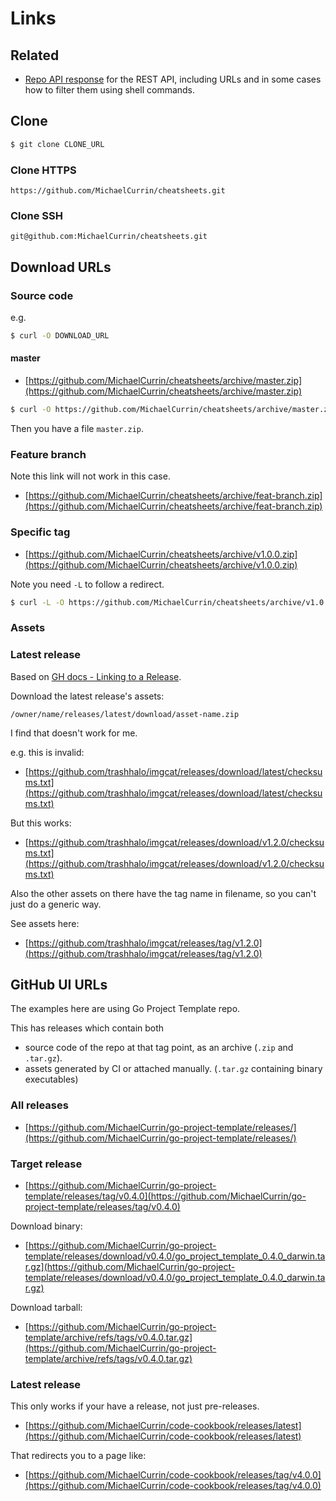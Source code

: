 # Links

## Related

- [Repo API response][] for the REST API, including URLs and in some cases how to filter them using shell commands.

[Repo API response]: https://michaelcurrin.github.io/dev-cheatsheets/cheatsheets/version-control/github/api/v3/repos.html


## Clone

```sh
$ git clone CLONE_URL
```

### Clone HTTPS

```
https://github.com/MichaelCurrin/cheatsheets.git
```

### Clone SSH

```
git@github.com:MichaelCurrin/cheatsheets.git
```


## Download URLs

### Source code

e.g.

```sh
$ curl -O DOWNLOAD_URL
```

#### master

- [https://github.com/MichaelCurrin/cheatsheets/archive/master.zip](https://github.com/MichaelCurrin/cheatsheets/archive/master.zip)

```sh
$ curl -O https://github.com/MichaelCurrin/cheatsheets/archive/master.zip
```

Then you have a file `master.zip`.

### Feature branch

Note this link will not work in this case.

- [https://github.com/MichaelCurrin/cheatsheets/archive/feat-branch.zip](https://github.com/MichaelCurrin/cheatsheets/archive/feat-branch.zip)

### Specific tag

- [https://github.com/MichaelCurrin/cheatsheets/archive/v1.0.0.zip](https://github.com/MichaelCurrin/cheatsheets/archive/v1.0.0.zip)

Note you need `-L` to follow a redirect.

```sh
$ curl -L -O https://github.com/MichaelCurrin/cheatsheets/archive/v1.0.0.zip
```

### Assets

### Latest release

Based on [GH docs - Linking to a Release](https://docs.github.com/en/repositories/releasing-projects-on-github/linking-to-releases).

Download the latest release's assets:

```
/owner/name/releases/latest/download/asset-name.zip
```

I find that doesn't work for me.

e.g. this is invalid:

- [https://github.com/trashhalo/imgcat/releases/download/latest/checksums.txt](https://github.com/trashhalo/imgcat/releases/download/latest/checksums.txt)

But this works:

- [https://github.com/trashhalo/imgcat/releases/download/v1.2.0/checksums.txt](https://github.com/trashhalo/imgcat/releases/download/v1.2.0/checksums.txt)

Also the other assets on there have the tag name in filename, so you can't just do a generic way.

See assets here:

- [https://github.com/trashhalo/imgcat/releases/tag/v1.2.0](https://github.com/trashhalo/imgcat/releases/tag/v1.2.0)


## GitHub UI URLs

The examples here are using Go Project Template repo.

This has releases which contain both 

- source code of the repo at that tag point, as an archive (`.zip` and `.tar.gz`).
- assets generated by CI or attached manually. (`.tar.gz` containing binary executables)

### All releases

- [https://github.com/MichaelCurrin/go-project-template/releases/](https://github.com/MichaelCurrin/go-project-template/releases/)

### Target release

- [https://github.com/MichaelCurrin/go-project-template/releases/tag/v0.4.0](https://github.com/MichaelCurrin/go-project-template/releases/tag/v0.4.0)

Download binary:

- [https://github.com/MichaelCurrin/go-project-template/releases/download/v0.4.0/go_project_template_0.4.0_darwin.tar.gz](https://github.com/MichaelCurrin/go-project-template/releases/download/v0.4.0/go_project_template_0.4.0_darwin.tar.gz)

Download tarball:

- [https://github.com/MichaelCurrin/go-project-template/archive/refs/tags/v0.4.0.tar.gz](https://github.com/MichaelCurrin/go-project-template/archive/refs/tags/v0.4.0.tar.gz)

### Latest release

This only works if your have a release, not just pre-releases.

- [https://github.com/MichaelCurrin/code-cookbook/releases/latest](https://github.com/MichaelCurrin/code-cookbook/releases/latest)

That redirects you to a page like:

- [https://github.com/MichaelCurrin/code-cookbook/releases/tag/v4.0.0](https://github.com/MichaelCurrin/code-cookbook/releases/tag/v4.0.0)
